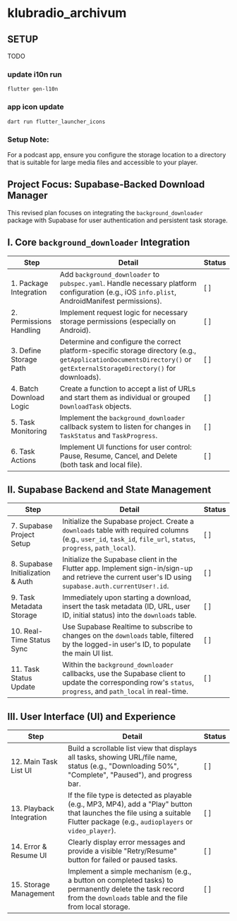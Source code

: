 # klubradio_archivum
## SETUP

TODO

### update i10n run

`flutter gen-l10n`

### app icon update
`dart run flutter_launcher_icons`


### Setup Note:
For a podcast app, ensure you configure the storage location to a directory
that is suitable for large media files and accessible to your player.

## Project Focus: Supabase-Backed Download Manager

This revised plan focuses on integrating the `background_downloader` package with Supabase for user authentication and persistent task storage.

## I. Core `background_downloader` Integration

| Step                    | Detail                                                                                                                                                                 | Status |
|-------------------------|------------------------------------------------------------------------------------------------------------------------------------------------------------------------|--------|
| 1. Package Integration  | Add `background_downloader` to `pubspec.yaml`. Handle necessary platform configuration (e.g., iOS `info.plist`, AndroidManifest permissions).                          | [ ]    |
| 2. Permissions Handling | Implement request logic for necessary storage permissions (especially on Android).                                                                                     | [ ]    |
| 3. Define Storage Path  | Determine and configure the correct platform-specific storage directory (e.g., `getApplicationDocumentsDirectory()` or `getExternalStorageDirectory()` for downloads). | [ ]    |
| 4. Batch Download Logic | Create a function to accept a list of URLs and start them as individual or grouped `DownloadTask` objects.                                                             | [ ]    |
| 5. Task Monitoring      | Implement the `background_downloader` callback system to listen for changes in `TaskStatus` and `TaskProgress`.                                                        | [ ]    |
| 6. Task Actions         | Implement UI functions for user control: Pause, Resume, Cancel, and Delete (both task and local file).                                                                 | [ ]    |

## II. Supabase Backend and State Management

| Step                              | Detail                                                                                                                                                          | Status |
|-----------------------------------|-----------------------------------------------------------------------------------------------------------------------------------------------------------------|--------|
| 7. Supabase Project Setup         | Initialize the Supabase project. Create a `downloads` table with required columns (e.g., `user_id`, `task_id`, `file_url`, `status`, `progress`, `path_local`). | [ ]    |
| 8. Supabase Initialization & Auth | Initialize the Supabase client in the Flutter app. Implement sign-in/sign-up and retrieve the current user's ID using `supabase.auth.currentUser!.id`.          | [ ]    |
| 9. Task Metadata Storage          | Immediately upon starting a download, insert the task metadata (ID, URL, user ID, initial status) into the `downloads` table.                                   | [ ]    |
| 10. Real-Time Status Sync         | Use Supabase Realtime to subscribe to changes on the `downloads` table, filtered by the logged-in user's ID, to populate the main UI list.                      | [ ]    |
| 11. Task Status Update            | Within the `background_downloader` callbacks, use the Supabase client to update the corresponding row's `status`, `progress`, and `path_local` in real-time.    | [ ]    |

## III. User Interface (UI) and Experience

| Step                     | Detail                                                                                                                                                                           | Status |
|--------------------------|----------------------------------------------------------------------------------------------------------------------------------------------------------------------------------|--------|
| 12. Main Task List UI    | Build a scrollable list view that displays all tasks, showing URL/file name, status (e.g., "Downloading 50%", "Complete", "Paused"), and progress bar.                           | [ ]    |
| 13. Playback Integration | If the file type is detected as playable (e.g., MP3, MP4), add a "Play" button that launches the file using a suitable Flutter package (e.g., `audioplayers` or `video_player`). | [ ]    |
| 14. Error & Resume UI    | Clearly display error messages and provide a visible "Retry/Resume" button for failed or paused tasks.                                                                           | [ ]    |
| 15. Storage Management   | Implement a simple mechanism (e.g., a button on completed tasks) to permanently delete the task record from the `downloads` table and the file from local storage.               | [ ]    |

